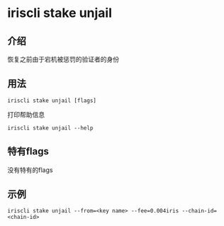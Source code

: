 # iriscli stake unjail

## 介绍

恢复之前由于宕机被惩罚的验证者的身份

## 用法

```
iriscli stake unjail [flags]
```

打印帮助信息

```
iriscli stake unjail --help
```

## 特有flags

没有特有的flags

## 示例

```
iriscli stake unjail --from=<key name> --fee=0.004iris --chain-id=<chain-id>
```

